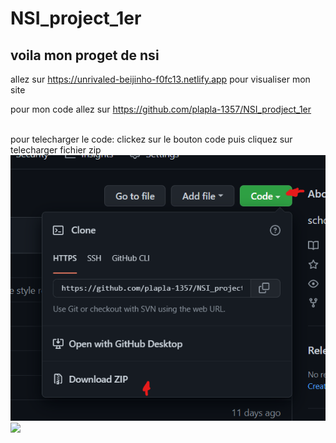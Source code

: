 # NSI_project_1er
## voila mon proget de nsi 

allez sur <a href="https://unrivaled-beijinho-f0fc13.netlify.app">https://unrivaled-beijinho-f0fc13.netlify.app</a> pour visualiser mon site

pour mon code allez sur <a href="https://github.com/plapla-1357/NSI_prodject_1er">https://github.com/plapla-1357/NSI_prodject_1er</a>

<br>
pour telecharger le code: 
clickez sur le bouton code puis cliquez sur telecharger fichier zip
<img src="./src/image/README_help.png">

<img src="./src/image/logo_idf.png">

